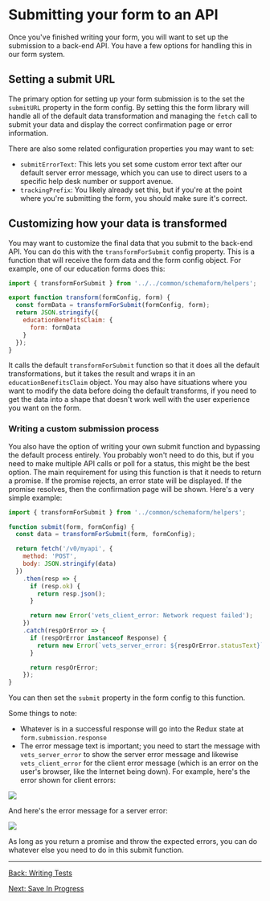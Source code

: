 # Submitting your form to an API

Once you've finished writing your form, you will want to set up the submission to a back-end API. You have a few options for handling this in our form system.

## Setting a submit URL

The primary option for setting up your form submission is to the set the `submitURL` property in the form config. By setting this the form library will handle all of the default data transformation and managing the `fetch` call to submit your data and display the correct confirmation page or error information.

There are also some related configuration properties you may want to set:

- `submitErrorText`: This lets you set some custom error text after our default server error message, which you can use to direct users to a specific help desk number or support avenue.
- `trackingPrefix`: You likely already set this, but if you're at the point where you're submitting the form, you should make sure it's correct.

## Customizing how your data is transformed

You may want to customize the final data that you submit to the back-end API. You can do this with the `transformForSubmit` config property. This is a function that will receive the form data and the form config object. For example, one of our education forms does this:

```js
import { transformForSubmit } from '../../common/schemaform/helpers';

export function transform(formConfig, form) {
  const formData = transformForSubmit(formConfig, form);
  return JSON.stringify({
    educationBenefitsClaim: {
      form: formData
    }
  });
}
```

It calls the default `transformForSubmit` function so that it does all the default transformations, but it takes the result and wraps it in an `educationBenefitsClaim` object. You may also have situations where you want to modify the data before doing the default transforms, if you need to get the data into a shape that doesn't work well with the user experience you want on the form.

### Writing a custom submission process

You also have the option of writing your own submit function and bypassing the default process entirely. You probably won't need to do this, but if you need to make multiple API calls or poll for a status, this might be the best option. The main requirement for using this function is that it needs to return a promise. If the promise rejects, an error state will be displayed. If the promise resolves, then the confirmation page will be shown. Here's a very simple example:

```js
import { transformForSubmit } from '../common/schemaform/helpers';

function submit(form, formConfig) {
  const data = transformForSubmit(form, formConfig);

  return fetch('/v0/myapi', {
    method: 'POST',
    body: JSON.stringify(data)
  })
    .then(resp => {
      if (resp.ok) {
        return resp.json();
      }

      return new Error('vets_client_error: Network request failed');
    })
    .catch(respOrError => {
      if (respOrError instanceof Response) {
        return new Error(`vets_server_error: ${respOrError.statusText}`);
      }

      return respOrError;
    });
}
```

You can then set the `submit` property in the form config to this function.

Some things to note:

- Whatever is in a successful response will go into the Redux state at `form.submission.response`
- The error message text is important; you need to start the message with `vets_server_error` to show the server error message and likewise `vets_client_error` for the client error message (which is an error on the user's browser, like the Internet being down). For example, here's the error shown for client errors:

![](/va-digital-services-platform-docs/assets/develop/images/forms/client_error.png)

And here's the error message for a server error:

![](/va-digital-services-platform-docs/assets/develop/images/forms/server_error.png)

As long as you return a promise and throw the expected errors, you can do whatever else you need to do in this submit function.

<hr>

[Back: Writing Tests](writing-tests.md)

[Next: Save In Progress](save-in-progress.md)
